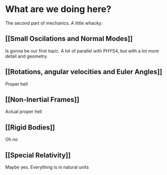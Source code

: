 # What are we doing here?
The second part of mechanics. A little whacky:

## [[Small Oscilations and Normal Modes]]
Is gonna be our first topic. A lot of parallel with PHYS4, but with a lot more detail and geometry.

## [[Rotations, angular velocities and Euler Angles]]
Proper hell

## [[Non-Inertial Frames]]
Actual proper hell

## [[Rigid Bodies]]
Oh no

## [[Special Relativity]]
Maybe yes. Everything is in natural units